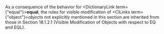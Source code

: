  



As a consequence of the behavior for <DictionaryLink  term={"equal"}><b>equal</b></DictionaryLink>, the rules for visible modification of <ClLinks  term={"object"}><i>objects</i></ClLinks> not explicitly mentioned in this section are inherited from those in Section 18.1.2.1 (Visible Modification of Objects with respect to EQ and EQL). 



